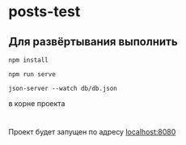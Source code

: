 # posts-test

## Для развёртывания выполнить
```
npm install
```
```
npm run serve
```
```
json-server --watch db/db.json
```
в корне проекта
#
Проект будет запущен по адресу [localhost:8080](http://localhost:8080/)
